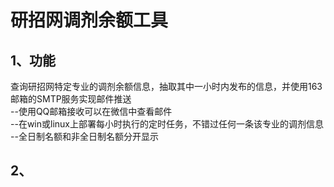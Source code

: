 # 研招网调剂余额工具  
## 1、功能  
查询研招网特定专业的调剂余额信息，抽取其中一小时内发布的信息，并使用163邮箱的SMTP服务实现邮件推送  
--使用QQ邮箱接收可以在微信中查看邮件  
--在win或linux上部署每小时执行的定时任务，不错过任何一条该专业的调剂信息  
--全日制名额和非全日制名额分开显示  

## 2、
